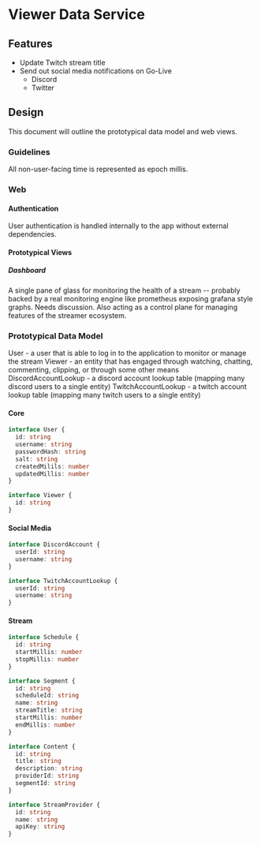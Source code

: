 # Viewer Data Service

## Features

- Update Twitch stream title
- Send out social media notifications on Go-Live
  - Discord
  - Twitter

## Design

This document will outline the prototypical data model and web views.

### Guidelines

All non-user-facing time is represented as epoch millis.

### Web

#### Authentication

User authentication is handled internally to the app without external dependencies.

#### Prototypical Views

##### Dashboard

A single pane of glass for monitoring the health of a stream -- probably backed by a real monitoring engine like
prometheus exposing grafana style graphs. Needs discussion. Also acting as a control plane for managing features of the
streamer ecosystem.

### Prototypical Data Model

User - a user that is able to log in to the application to monitor or manage the stream Viewer - an entity that has
engaged through watching, chatting, commenting, clipping, or through some other means DiscordAccountLookup - a discord
account lookup table (mapping many discord users to a single entity)
TwitchAccountLookup - a twitch account lookup table (mapping many twitch users to a single entity)

#### Core

```ts
interface User {
  id: string
  username: string
  passwordHash: string
  salt: string
  createdMilils: number
  updatedMillis: number
}
```

```ts
interface Viewer {
  id: string
}
```

#### Social Media

```ts
interface DiscordAccount {
  userId: string
  username: string
}
```

```ts
interface TwitchAccountLookup {
  userId: string
  username: string
}
```

#### Stream

```ts
interface Schedule {
  id: string
  startMillis: number
  stopMillis: number
}
```

```ts
interface Segment {
  id: string
  scheduleId: string
  name: string
  streamTitle: string
  startMillis: number
  endMillis: number
}
```

```ts
interface Content {
  id: string
  title: string
  description: string
  providerId: string
  segmentId: string
}
```

```ts
interface StreamProvider {
  id: string
  name: string
  apiKey: string
}
```
